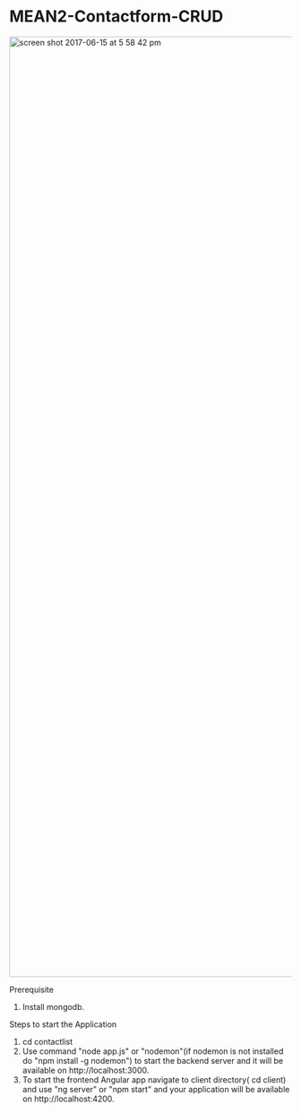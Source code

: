 # MEAN2-Contactform-CRUD
<img width="1679" alt="screen shot 2017-06-15 at 5 58 42 pm" src="https://user-images.githubusercontent.com/17975157/27207703-cbfe9cae-51f5-11e7-98ad-d213938a274f.png">


Prerequisite

1) Install mongodb.


Steps to start the Application

1) cd contactlist
2) Use command "node app.js" or "nodemon"(if nodemon is not installed do "npm install -g nodemon") to start the backend server and it will be available on http://localhost:3000.
3) To start the frontend Angular app navigate to client directory( cd client) and use "ng server" or "npm start" and your application will be available on http://localhost:4200.

